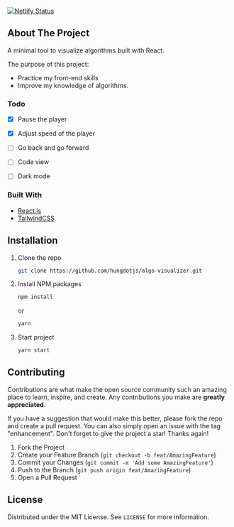 [![Netlify Status](https://api.netlify.com/api/v1/badges/1f97d81f-4aee-42c5-96d8-5b9c50ae3f49/deploy-status)](https://algorithms-visual.netlify.app/)

## About The Project

A minimal tool to visualize algorithms built with React.

The purpose of this project:

-  Practice my front-end skills
-  Improve my knowledge of algorithms.

### Todo

- [x] Pause the player
- [x] Adjust speed of the player
- [ ] Go back and go forward
- [ ] Code view
- [ ] Dark mode


### Built With

- [React.js](https://reactjs.org/)
- [TailwindCSS](https://tailwindcss.com/)

## Installation

1. Clone the repo

   ```sh
   git clone https://github.com/hungdotjs/algo-visualizer.git
   ```

2. Install NPM packages

   ```sh
   npm install
   ```

   or

   ```sh
   yarn
   ```

3. Start project

   ```sh
   yarn start
   ```

## Contributing

Contributions are what make the open source community such an amazing place to learn, inspire, and create. Any contributions you make are **greatly appreciated**.

If you have a suggestion that would make this better, please fork the repo and create a pull request. You can also simply open an issue with the tag "enhancement".
Don't forget to give the project a star! Thanks again!

1. Fork the Project
2. Create your Feature Branch (`git checkout -b feat/AmazingFeature`)
3. Commit your Changes (`git commit -m 'Add some AmazingFeature'`)
4. Push to the Branch (`git push origin feat/AmazingFeature`)
5. Open a Pull Request

## License

Distributed under the MIT License. See `LICENSE` for more information.
